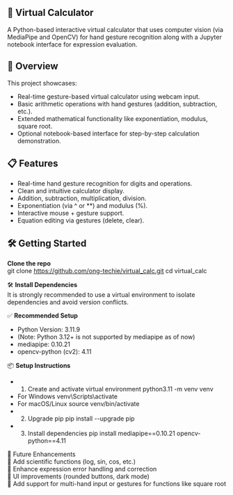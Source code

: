 ## 🧮 Virtual Calculator
A Python-based interactive virtual calculator that uses computer vision (via MediaPipe and OpenCV) for hand gesture recognition along with a Jupyter notebook interface for expression evaluation.

## 🚀 Overview
This project showcases:
* Real-time gesture-based virtual calculator using webcam input.
* Basic arithmetic operations with hand gestures (addition, subtraction, etc.).
* Extended mathematical functionality like exponentiation, modulus, square root.
* Optional notebook-based interface for step-by-step calculation demonstration.

## 📋 Features
*  Real-time hand gesture recognition for digits and operations.
*  Clean and intuitive calculator display.
*  Addition, subtraction, multiplication, division.
*  Exponentiation (via ^ or **) and modulus (%).
*  Interactive mouse + gesture support.
*  Equation editing via gestures (delete, clear).


## 🛠️ Getting Started
 **Clone the repo** <br>
  git clone https://github.com/ong-techie/virtual_calc.git
  cd virtual_calc
  
🛠️ **Install Dependencies** <br>
  It is strongly recommended to use a virtual environment to isolate dependencies and avoid version conflicts.

✅ **Recommended Setup**
*  Python Version: 3.11.9
*  (Note: Python 3.12+ is not supported by mediapipe as of now)
*  mediapipe: 0.10.21
*  opencv-python (cv2): 4.11

📦 **Setup Instructions**
* 1. Create and activate virtual environment
  python3.11 -m venv venv
*  For Windows
  venv\Scripts\activate
*  For macOS/Linux
  source venv/bin/activate
*  2. Upgrade pip
  pip install --upgrade pip
*  3. Install dependencies
  pip install mediapipe==0.10.21 opencv-python==4.11
   
🧩 Future Enhancements <br>
  🔭 Add scientific functions (log, sin, cos, etc.)<br>
  🧠 Enhance expression error handling and correction<br>
  🎨 UI improvements (rounded buttons, dark mode)<br>
  👋 Add support for multi-hand input or gestures for functions like square root<br>
